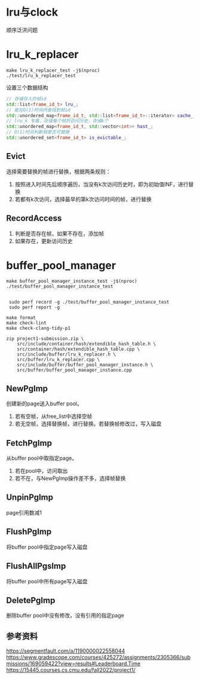 # lru与clock
顺序泛洪问题  
# lru_k_replacer  
```
make lru_k_replacer_test -j$(nproc)
./test/lru_k_replacer_test 
```
设置三个数据结构  
```c++
// 存储存入的帧id
std::list<frame_id_t> lru_;
// 能在O(1)时间内查找到帧id
std::unordered_map<frame_id_t, std::list<frame_id_t>::iterator> cache_;
// lru_k 专属，存储每个帧的访问历史，存储k个
std::unordered_map<frame_id_t, std::vector<int>> hast_;
// O(1)时间判断帧是否可替换
std::unordered_set<frame_id_t> is_evictable_;
```
## Evict 
选择需要替换的帧进行替换，根据两条规则：  
1. 按照进入时间先后顺序遍历，当没有k次访问历史时，即为初始值INF，进行替换  
2. 若都有k次访问，选择最早的第k次访问时间的帧，进行替换  

## RecordAccess
1. 判断是否存在帧，如果不存在，添加帧  
2. 如果存在，更新访问历史  

# buffer_pool_manager
```
make buffer_pool_manager_instance_test -j$(nproc)
./test/buffer_pool_manager_instance_test


 sudo perf record -g ./test/buffer_pool_manager_instance_test
 sudo perf report -g

make format
make check-lint
make check-clang-tidy-p1

zip project1-submission.zip \
    src/include/container/hash/extendible_hash_table.h \
    src/container/hash/extendible_hash_table.cpp \
    src/include/buffer/lru_k_replacer.h \
    src/buffer/lru_k_replacer.cpp \
    src/include/buffer/buffer_pool_manager_instance.h \
    src/buffer/buffer_pool_manager_instance.cpp
```
## NewPgImp
创建新的page送入buffer pool。  
1. 若有空帧，从free_list中选择空帧
2. 若无空帧，选择替换帧，进行替换。若替换帧修改过，写入磁盘  

## FetchPgImp  
从buffer pool中取指定page。  
1. 若在pool中，访问取出  
2. 若不在，与NewPgImp操作差不多，选择帧替换  

## UnpinPgImp
page引用数减1  

## FlushPgImp
将buffer pool中指定page写入磁盘

## FlushAllPgsImp
将buffer pool中所有page写入磁盘

## DeletePgImp
删除buffer pool中没有修改，没有引用的指定page  
## 参考资料
https://segmentfault.com/a/1190000022558044  
https://www.gradescope.com/courses/425272/assignments/2305366/submissions/169059422?view=results#Leaderboard.Time
https://15445.courses.cs.cmu.edu/fall2022/project1/